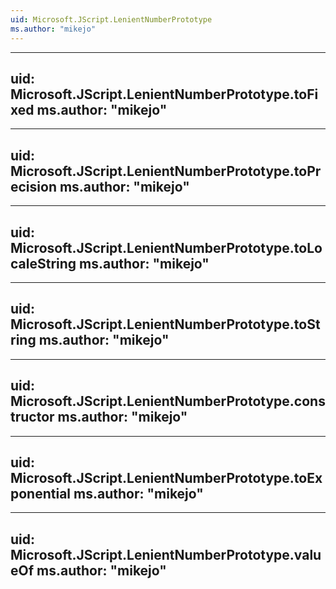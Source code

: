 ```yaml
---
uid: Microsoft.JScript.LenientNumberPrototype
ms.author: "mikejo"
---
```


---
uid: Microsoft.JScript.LenientNumberPrototype.toFixed
ms.author: "mikejo"
---

---
uid: Microsoft.JScript.LenientNumberPrototype.toPrecision
ms.author: "mikejo"
---

---
uid: Microsoft.JScript.LenientNumberPrototype.toLocaleString
ms.author: "mikejo"
---

---
uid: Microsoft.JScript.LenientNumberPrototype.toString
ms.author: "mikejo"
---

---
uid: Microsoft.JScript.LenientNumberPrototype.constructor
ms.author: "mikejo"
---

---
uid: Microsoft.JScript.LenientNumberPrototype.toExponential
ms.author: "mikejo"
---

---
uid: Microsoft.JScript.LenientNumberPrototype.valueOf
ms.author: "mikejo"
---
